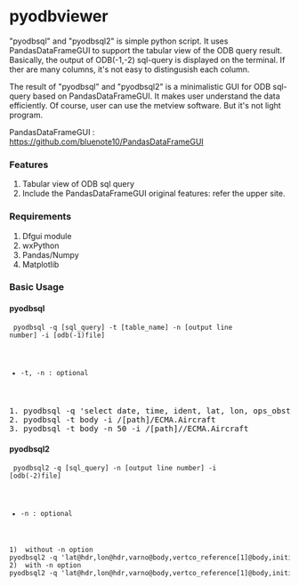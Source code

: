 # pyodbviewer

"pyodbsql" and "pyodbsql2" is simple python script.
It uses PandasDataFrameGUI to support the tabular view of the ODB query result.
Basically, the output of ODB(-1,-2) sql-query is displayed on the terminal. 
If ther are many columns, it's not easy to distingusish each column.

The result of "pyodbsql" and "pyodbsql2" is a minimalistic GUI for ODB sql-query based on PandasDataFrameGUI.
It makes user understand the data efficiently. Of course, user can use the metview software. But it's not light program.


PandasDataFrameGUI : https://github.com/bluenote10/PandasDataFrameGUI

### Features
1. Tabular view of ODB sql query
1. Include the PandasDataFrameGUI original features: refer the upper site.

### Requirements
1. Dfgui module
1. wxPython
1. Pandas/Numpy
1. Matplotlib

### Basic Usage

#### pyodbsql
<code> pyodbsql -q [sql_query] -t [table_name] -n [output line number] -i [odb(-1)file]
  * -t, -n : optional
</code>
<pre>
1. pyodbsql -q 'select date, time, ident, lat, lon, ops_obstype,  varno, initial_obsvalue, obsvalue, corvalue, bgvalue from hdr, body, conv where ops_obstype=10101' -i /[path]/odb/surface
2. pyodbsql -t body -i /[path]/ECMA.Aircraft
3. pyodbsql -t body -n 50 -i /[path]//ECMA.Aircraft
</pre>
 
#### pyodbsql2
<code> pyodbsql2 -q [sql_query] -n [output line number] -i [odb(-2)file]
  * -n : optional
<pre>
1)	without -n option
pyodbsql2 -q 'lat@hdr,lon@hdr,varno@body,vertco_reference[1]@body,initial_obsvalue@body, obsvalue@body, bgvalue@body, fg_depar@body' -i ECMA.Aircraft.odb
2)	with -n option
pyodbsql2 -q 'lat@hdr,lon@hdr,varno@body,vertco_reference[1]@body,initial_obsvalue@body, obsvalue@body, bgvalue@body, fg_depar@body' -n 10 -i ECMA.Aircraft.odb
  </pre>
